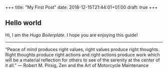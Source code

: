 +++
title: "My First Post"
date: 2018-12-15T21:44:01+01:00
draft: true
+++

## Hello world
Hi, I am the *Hugo Boilerplate*. I hope you are enjoying this guide!

---

“Peace of mind produces right values, right values produce right thoughts. Right thoughts produce right actions and right actions produce work which will be a material reflection for others to see of the serenity at the center of it all.”
― Robert M. Pirsig, Zen and the Art of Motorcycle Maintenance
